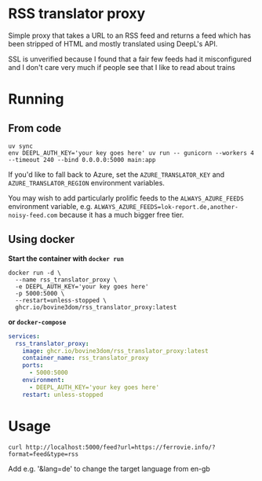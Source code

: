 # RSS translator proxy

Simple proxy that takes a URL to an RSS feed and returns a feed which has been stripped of HTML and mostly translated using DeepL's API.

SSL is unverified because I found that a fair few feeds had it misconfigured and I don't care very much if people see that I like to read about trains

# Running

## From code

```
uv sync
env DEEPL_AUTH_KEY='your key goes here' uv run -- gunicorn --workers 4 --timeout 240 --bind 0.0.0.0:5000 main:app
```

If you'd like to fall back to Azure, set the `AZURE_TRANSLATOR_KEY` and `AZURE_TRANSLATOR_REGION` environment variables.

You may wish to add particularly prolific feeds to the `ALWAYS_AZURE_FEEDS` environment variable, e.g. `ALWAYS_AZURE_FEEDS=lok-report.de,another-noisy-feed.com` because it has a much bigger free tier.

## Using docker

**Start the container with `docker run`**

```
docker run -d \
  --name rss_translator_proxy \
  -e DEEPL_AUTH_KEY='your key goes here'
  -p 5000:5000 \
  --restart=unless-stopped \
  ghcr.io/bovine3dom/rss_translator_proxy:latest
```

**or `docker-compose`**

```yaml
services:
  rss_translator_proxy:
    image: ghcr.io/bovine3dom/rss_translator_proxy:latest
    container_name: rss_translator_proxy
    ports:
      - 5000:5000
    environment:
      - DEEPL_AUTH_KEY='your key goes here'
    restart: unless-stopped
```

# Usage

```
curl http://localhost:5000/feed?url=https://ferrovie.info/?format=feed&type=rss
```

Add e.g. '&lang=de' to change the target language from en-gb
